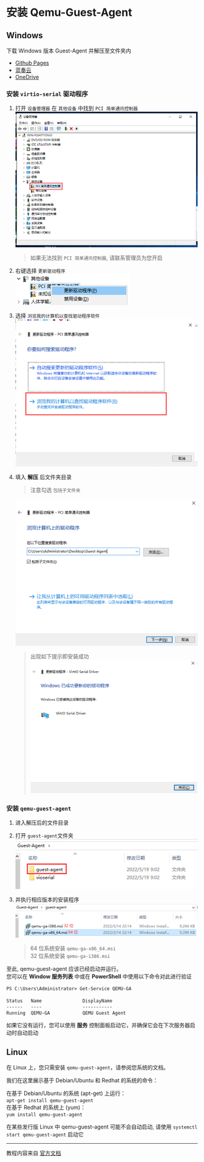 # 安装 Qemu-Guest-Agent

## Windows

下载 Windows 版本 Guest-Agent 并解压至文件夹内  
- [Github Pages](Guest-Agent.zip)
- [蓝奏云](https://ncgs.lanzoul.com/iJMIt053s90b)  
- [OneDrive](https://ncgst-my.sharepoint.com/:u:/g/personal/modcraft_ncgst_onmicrosoft_com/EdcgFNOGM2ZIinVq7WQZfcEBHergZnIau6Ba9Wf3DE3OMw)  

### 安装 `virtio-serial` 驱动程序  

1. 打开 `设备管理器` 在 `其他设备` 中找到 `PCI 简单通讯控制器`  
   ![PCI 简单通讯控制器](img/A-1.png)
   > 如果无法找到 `PCI 简单通讯控制器`, 请联系管理员为您开启
2. 右键选择 `更新驱动程序`  
   ![更新驱动程序](img/A-2.png)

3. 选择 `浏览我的计算机以查找驱动程序软件`  
   ![浏览我的计算机以查找驱动程序软件](img/A-3.png)

4. 填入 **解压** 后文件夹目录  
   > 注意勾选 `包括子文件夹`  
   
   ![安装驱动](img/A-4.png)    
   
   > 出现如下提示即安装成功  
   > ![安装成功](img/A-5.png)  

### 安装 `qemu-guest-agent`  

1. 进入解压后的文件目录  

2. 打开 `guest-agent`文件夹  
   ![](img/B-1.png)  

3. 并执行相应版本的安装程序  
   ![](img/B-2.png)  
   > 64 位系统安装 `qemu-ga-x86_64.msi`  
   > 32 位系统安装 `qemu-ga-i386.msi`  

至此, qemu-guest-agent 应该已经启动并运行。   
您可以在 **Window 服务列表** 中或在 **PowerShell** 中使用以下命令对此进行验证  

```
PS C:\Users\Administrator> Get-Service QEMU-GA

Status   Name               DisplayName
------   ----               -----------
Running  QEMU-GA            QEMU Guest Agent
```

如果它没有运行，您可以使用 **服务** 控制面板启动它，并确保它会在下次服务器启动时自动启动  

## Linux
在 Linux 上，您只需安装 `qemu-guest-agent`，请参阅您系统的文档。  

我们在这里展示基于 Debian/Ubuntu 和 Redhat 的系统的命令：  

在基于 Debian/Ubuntu 的系统 (apt-get) 上运行：  
`apt-get install qemu-guest-agent`  
在基于 Redhat 的系统上 (yum)：  
`yum install qemu-guest-agent`

在某些发行版 Linux 中 qemu-guest-agent 可能不会自动启动, 
请使用 `systemctl start qemu-guest-agent` 启动它


***

教程内容来自 [官方文档](https://pve.proxmox.com/wiki/Qemu-guest-agent)